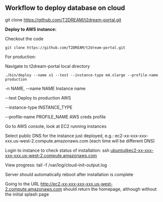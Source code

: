 ## Workflow to deploy database on cloud

git clone https://github.com/T2DREAM/t2dream-portal.git


**Deploy to AWS instance:**

Checkout the code

```
git clone https://github.com/T2DREAM/t2dream-portal.git
```

For production:

Navigate to t2dream-portal local directory 

```
./bin/deploy --name x1 --test --instance-type m4.xlarge --profile-name production
```
-n NAME, --name NAME  Instance name

--test                Deploy to production AWS

--instance-type INSTANCE_TYPE

--profile-name PROFILE_NAME
                        AWS creds profile


Go to AWS console, look at EC2 running instances

Select public DNS for the instance just deployed, e.g.:
ec2-xx-xxx-xxx-xxx.us-west-2.compute.amazonaws.com (each time will be different DNS)

Login to instance to check status of installation:
ssh ubuntu@ec2-xx-xxx-xxx-xxx.us-west-2.compute.amazonaws.com

View progress:
tail -f /var/log/cloud-init-output.log

Server should automatically reboot after installation is complete

Going to the URL http://ec2-xx-xxx-xxx-xxx.us-west-2.compute.amazonaws.com should return the homepage, although without the initial splash page
